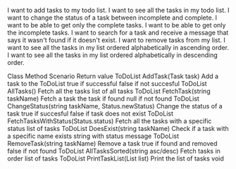 I want to add tasks to my todo list.
I want to see all the tasks in my todo list.
I want to change the status of a task between incomplete and complete.
I want to be able to get only the complete tasks.
I want to be able to get only the incomplete tasks.
I want to search for a task and receive a message that says it wasn't found if it doesn't exist.
I want to remove tasks from my list.
I want to see all the tasks in my list ordered alphabetically in ascending order.
I want to see all the tasks in my list ordered alphabetically in descending order.

Class		Method												Scenario									Return value
ToDoList	AddTask(Task task)									Add a task to the ToDoList					true if successful
																											false if not succesful
ToDoList	AllTasks()											Fetch all the tasks							list of all tasks
ToDoList	FetchTask(string taskName)							Fetch a task								the task if found
																											null if not found
ToDoList	ChangeStatus(string taskName, Status.newStatus)		Change the status of a task					true if succesful
																											false if task does not exist
ToDoList	FetchTasksWithStatus(Status.status)					Fetch all the tasks with a specific status	list of tasks
ToDoList	DoesExist(string taskName)							Check if a task with a specific name exists	string with status message
ToDoList	RemoveTask(string taskName)							Remove a task								true if found and removed
																											false if not found
ToDoList	AllTasksSorted(string asc/desc)						Fetch tasks in order						list of tasks
ToDoList	PrintTaskList(List<Task> list)						Print the list of tasks						void